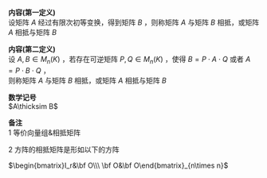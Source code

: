 **内容(第一定义)**  
设矩阵 $A$ 经过有限次初等变换，得到矩阵 $B$ ，则称矩阵 $A$ 与矩阵 $B$ 相抵，或矩阵 $A$ 相抵与矩阵 $B$  
  
**内容(第二定义)**  
设 $A,B\in M_n(K)$ ，若存在可逆矩阵 $P,Q\in M_n(K)$ ，使得 $B=P\cdot A\cdot Q$ 或者 $A=P\cdot B\cdot Q$ ，  
则称矩阵 $A$ 与矩阵 $B$ 相抵，或矩阵 $A$ 相抵与矩阵 $B$  
  
**数学记号**  
$A\thicksim B$  
  
**备注**  
1 等价向量组&相抵矩阵  
  
2 方阵的相抵矩阵是形如以下的方阵  
  
$\begin{bmatrix}I_r&\bf O\\\ \bf O&\bf O\end{bmatrix}_{n\times n}$  
